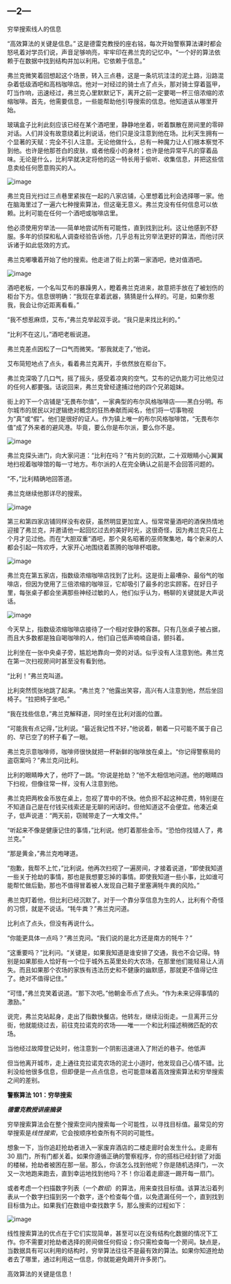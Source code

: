 ## —2—

穷举搜索线人的信息

“高效算法的关键是信息。” 这是德雷克教授的座右铭，每次开始警察算法课时都会怒吼着对学员们说，声音足够响亮，牢牢印在弗兰克的记忆中。“一个好的算法依赖于在数据中找到结构并加以利用。它依赖于信息。”

弗兰克微笑着回想起这个场景，转入三点巷，这是一条坑坑洼洼的泥土路，沿路混杂着低级酒吧和高档咖啡店。他对一对经过的骑士点了点头，那对骑士穿着盔甲，叮当作响，迅速经过，弗兰克心里默默记下，离开之前一定要喝一杯三倍浓缩的浓缩咖啡。首先，他需要信息，一些能帮助他引导搜索的信息。他知道该从哪里开始。

玻璃盒子比利此刻应该已经在某个酒吧里，静静地坐着，听着飘散在房间里的零碎对话。人们并没有故意绕着比利说话，他们只是没注意到他在场。比利天生拥有一个显著的天赋：完全不引人注意。无论他做什么，总有一种魔力让人们根本察觉不到他。也许是他那苍白的皮肤，或者他瘦小的身材；也许是他异常平凡的穿着品味。无论是什么，比利早就决定将他的这一特长用于偷听、收集信息，并把这些信息卖给任何愿意购买的人。

![image](img/f0010-01.jpg)

弗兰克目光扫过三点巷里紧挨在一起的八家店铺，心里想着比利会选择哪一家。他在脑海里过了一遍六七种搜索算法，但这毫无意义。弗兰克没有任何信息可以依赖。比利可能在任何一个酒吧或咖啡店里。

他必须使用穷举法——简单地尝试所有可能性，直到找到比利。这让他感到不舒服。多年的侦探和私人调查经验告诉他，几乎总有比穷举法更好的算法，而他讨厌诉诸于如此低效的方式。

弗兰克嘟囔着开始了他的搜索。他走进了街上的第一家酒吧，绝对值酒吧。

![image](img/f0011-01.jpg)

酒吧老板，一个名叫艾布的暴躁男人，瞪着弗兰克进来，故意把手放在了被划伤的柜台下方。信息很明确：“我现在拿着武器，猜猜是什么样的。可是，如果你惹我，我会让你近距离看看。”

“我不想惹麻烦，艾布，”弗兰克举起双手说。“我只是来找比利的。”

“比利不在这儿，”酒吧老板说道。

弗兰克差点因松了一口气而微笑。“那我就走了，”他说。

艾布简短地点了点头，看着弗兰克离开，手依然放在柜台下。

弗兰克深吸了几口气，摇了摇头，感受着凉爽的空气。艾布的记仇能力可比他见过的任何人都要强。话说回来，弗兰克曾经逮捕过他的四个兄弟姐妹。

街上的下一个店铺是“无畏布尔值”，一家典型的布尔风格咖啡店——黑白分明。布尔城市的居民以对逻辑绝对概念的狂热奉献而闻名，他们将一切事物视为“真”或“假”。他们是很好的证人。作为镇上唯一的布尔风格咖啡馆，“无畏布尔值”成了外来者的避风港。毕竟，要么你是布尔派，要么你不是。

![image](img/f0011-02.jpg)

弗兰克探头进门，向大家问道：“比利在吗？”有片刻的沉默，二十双眼睛小心翼翼地扫视着咖啡馆的每一寸地方。布尔派的人在完全确认之前是不会回答问题的。

“不，”比利精确地回答道。

弗兰克继续他那详尽的搜索。

![image](img/f0012-01.jpg)

第三和第四家店铺同样没有收获，虽然明显更加宜人。恒常常量酒吧的酒保热情地迎接了弗兰克，并邀请他一起回忆过去的美好时光，这很奇怪，因为弗兰克只在上个月才见过他。而在“大胆双重”酒吧，那个臭名昭著的巫师聚集地，每个新来的人都会引起一阵欢呼，大家开心地围绕着蒸腾的咖啡杯唱歌。

![image](img/f0012-02.jpg)

弗兰克在第五家店，指数级浓缩咖啡店找到了比利。这是街上最嘈杂、最俗气的咖啡店，但因为使用了三倍浓缩的咖啡豆，它却吸引了最多的忠实顾客。在好日子里，每张桌子都会坐满那些神经过敏的人，他们似乎认为，畅聊的关键就是大声说话。

![image](img/f0012-03.jpg)

今天早上，指数级浓缩咖啡店接待了一个相对安静的客群。只有几张桌子被占据，而且大多数都是独自喝咖啡的人，他们自己低声喃喃自语，颤抖着。

比利坐在一张中央桌子旁，尴尬地靠向一旁的对话。似乎没有人注意到他。弗兰克在第一次扫视房间时甚至没有看到他。

“比利！”弗兰克叫道。

比利突然慌张地跳了起来。“弗兰克？”他露出笑容，高兴有人注意到他，然后坐回椅子。“拉把椅子坐吧。”

“我在找些信息，”弗兰克解释道，同时坐在比利对面的位置。

“可能我有点记得，”比利说。“最近我记性不好，”他说着，朝着一只可能不属于自己的、早已空了的杯子看了一眼。

弗兰克示意咖啡师，咖啡师很快就把一杯新鲜的咖啡放在桌上。“你记得警察局的盗窃案吗？”弗兰克问比利。

比利的眼睛睁大了，他吓了一跳。“你说是抢劫？”他不太相信地问道。他的眼睛四下扫视，但像往常一样，没有人注意到他。

弗兰克把两枚金币放在桌上，忽视了胃中的不快。他负担不起这种花费，特别是在不知道自己是在付钱买线索还是无聊的闲话时。但他知道这不会便宜。他凑近桌子，低声说道：“两天前，窃贼带走了一大堆文件。”

“听起来不像是健康记住的事情，”比利说。他盯着那些金币。“恐怕你找错人了，弗兰克。”

“那是黄金，”弗兰克咆哮道。

“抱歉，我帮不上忙，”比利说。他再次扫视了一遍房间，才接着说道，“即使我知道一些关于抢劫的事情，那也是我想要忘掉的事情。即使我知道一些小事，比如谁可能帮忙做后勤，那也不值得冒着被人发现自己鞋子里塞满牦牛粪的风险。”

弗兰克盯着他，但比利已经沉默了。对于一个靠分享信息为生的人，比利有个奇怪的习惯，就是不说话。“牦牛粪？”弗兰克问道。

比利点了点头，但没有再说什么。

“你能更具体一点吗？”弗兰克问。“我们说的是北方还是南方的牦牛？”

“这重要吗？”比利问。“关键是，如果我知道是谁安排了交通，我也不会记得。特别是如果那些人恰好有一个位于城外五英里处的大农场，在那里他们能轻易让人消失。而且如果那个农场的家族有违法历史和不健康的幽默感，那就更不值得记住了。绝对不值得记住。”

“可惜，”弗兰克笑着说道。“那下次吧。”他朝金币点了点头。“作为未来记得事情的激励。”

说完，弗兰克站起身，走出了指数快餐店。他转左，继续沿街走。一旦离开三分街，他就能绕过去，前往克拉诺克的农场——唯一一个和比利描述稍微匹配的农场。

当他经过故障登记处时，他注意到一个阴影迅速进入了附近的巷子。他低声

但当他离开城市，走上通往克拉诺克农场的泥土小道时，他发现自己心情不错。比利没给他很多信息，但即便是一点点信息，也可能意味着高效搜索算法和穷举搜索之间的差别。

**警察算法 101：穷举搜索**

***德雷克教授讲座摘录***

穷举搜索算法会在整个搜索空间内搜索每一个可能性，以寻找目标值。最常见的穷举搜索是*线性搜索*，它会按顺序检查所有不同的可能性。

想象一下，当你追赶抢劫者进入一家废弃酒店的二楼走廊时会发生什么。走廊有 30 扇门，所有门都关着。如果你遵循正确的警察程序，你的搭档已经封锁了对面的楼梯，抢劫者被困在那一层。那么，你该怎么找到他呢？你是随机选择门，一次又一次地跑来跑去，直到幸运地找到他吗？不！你沿着走廊逐一踢开每一扇门。

或者考虑一个扫描数字列表（一个*数组*）的算法，用来查找目标值。该算法沿着列表从一个数字扫描到另一个数字，逐个检查每个值，以免遗漏任何一个，直到找到目标值为止。如果我们在数组中查找数字 5，那么搜索的过程如下：

![image](img/f0015-01.jpg)

线性搜索算法的优点在于它们实现简单，甚至可以在没有结构化数据的情况下工作。你不需要对抢劫者选择的房间做任何假设；你只需检查每一个房间。缺点是，当数据具有可以利用的结构时，穷举算法往往不是最有效的算法。如果你知道抢劫者去了哪里，通过利用这一信息，你就能避免踢开许多房门。

高效算法的关键是信息！
